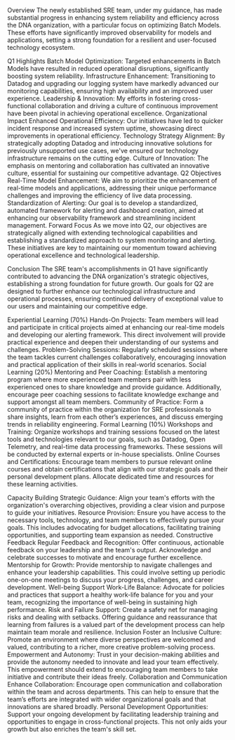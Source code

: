 Overview
The newly established SRE team, under my guidance, has made substantial progress in enhancing system reliability and efficiency across the DNA organization, with a particular focus on optimizing Batch Models. These efforts have significantly improved observability for models and applications, setting a strong foundation for a resilient and user-focused technology ecosystem.

Q1 Highlights
Batch Model Optimization: Targeted enhancements in Batch Models have resulted in reduced operational disruptions, significantly boosting system reliability.
Infrastructure Enhancement: Transitioning to Datadog and upgrading our logging system have markedly advanced our monitoring capabilities, ensuring high availability and an improved user experience.
Leadership & Innovation: My efforts in fostering cross-functional collaboration and driving a culture of continuous improvement have been pivotal in achieving operational excellence.
Organizational Impact
Enhanced Operational Efficiency: Our initiatives have led to quicker incident response and increased system uptime, showcasing direct improvements in operational efficiency.
Technology Strategy Alignment: By strategically adopting Datadog and introducing innovative solutions for previously unsupported use cases, we've ensured our technology infrastructure remains on the cutting edge.
Culture of Innovation: The emphasis on mentoring and collaboration has cultivated an innovative culture, essential for sustaining our competitive advantage.
Q2 Objectives
Real-Time Model Enhancement: We aim to prioritize the enhancement of real-time models and applications, addressing their unique performance challenges and improving the efficiency of live data processing.
Standardization of Alerting: Our goal is to develop a standardized, automated framework for alerting and dashboard creation, aimed at enhancing our observability framework and streamlining incident management.
Forward Focus
As we move into Q2, our objectives are strategically aligned with extending technological capabilities and establishing a standardized approach to system monitoring and alerting. These initiatives are key to maintaining our momentum toward achieving operational excellence and technological leadership.

Conclusion
The SRE team's accomplishments in Q1 have significantly contributed to advancing the DNA organization's strategic objectives, establishing a strong foundation for future growth. Our goals for Q2 are designed to further enhance our technological infrastructure and operational processes, ensuring continued delivery of exceptional value to our users and maintaining our competitive edge.


Experiential Learning (70%)
Hands-On Projects: Team members will lead and participate in critical projects aimed at enhancing our real-time models and developing our alerting framework. This direct involvement will provide practical experience and deepen their understanding of our systems and challenges.
Problem-Solving Sessions: Regularly scheduled sessions where the team tackles current challenges collaboratively, encouraging innovation and practical application of their skills in real-world scenarios.
Social Learning (20%)
Mentoring and Peer Coaching: Establish a mentoring program where more experienced team members pair with less experienced ones to share knowledge and provide guidance. Additionally, encourage peer coaching sessions to facilitate knowledge exchange and support amongst all team members.
Community of Practice: Form a community of practice within the organization for SRE professionals to share insights, learn from each other’s experiences, and discuss emerging trends in reliability engineering.
Formal Learning (10%)
Workshops and Training: Organize workshops and training sessions focused on the latest tools and technologies relevant to our goals, such as Datadog, Open Telemetry, and real-time data processing frameworks. These sessions will be conducted by external experts or in-house specialists.
Online Courses and Certifications: Encourage team members to pursue relevant online courses and obtain certifications that align with our strategic goals and their personal development plans. Allocate dedicated time and resources for these learning activities.

Capacity Building
Strategic Guidance: Align your team's efforts with the organization's overarching objectives, providing a clear vision and purpose to guide your initiatives.
Resource Provision: Ensure you have access to the necessary tools, technology, and team members to effectively pursue your goals. This includes advocating for budget allocations, facilitating training opportunities, and supporting team expansion as needed.
Constructive Feedback
Regular Feedback and Recognition: Offer continuous, actionable feedback on your leadership and the team's output. Acknowledge and celebrate successes to motivate and encourage further excellence.
Mentorship for Growth: Provide mentorship to navigate challenges and enhance your leadership capabilities. This could involve setting up periodic one-on-one meetings to discuss your progress, challenges, and career development.
Well-being
Support Work-Life Balance: Advocate for policies and practices that support a healthy work-life balance for you and your team, recognizing the importance of well-being in sustaining high performance.
Risk and Failure Support: Create a safety net for managing risks and dealing with setbacks. Offering guidance and reassurance that learning from failures is a valued part of the development process can help maintain team morale and resilience.
Inclusion
Foster an Inclusive Culture: Promote an environment where diverse perspectives are welcomed and valued, contributing to a richer, more creative problem-solving process.
Empowerment and Autonomy: Trust in your decision-making abilities and provide the autonomy needed to innovate and lead your team effectively. This empowerment should extend to encouraging team members to take initiative and contribute their ideas freely.
Collaboration and Communication
Enhance Collaboration: Encourage open communication and collaboration within the team and across departments. This can help to ensure that the team’s efforts are integrated with wider organizational goals and that innovations are shared broadly.
Personal Development Opportunities: Support your ongoing development by facilitating leadership training and opportunities to engage in cross-functional projects. This not only aids your growth but also enriches the team's skill set.
